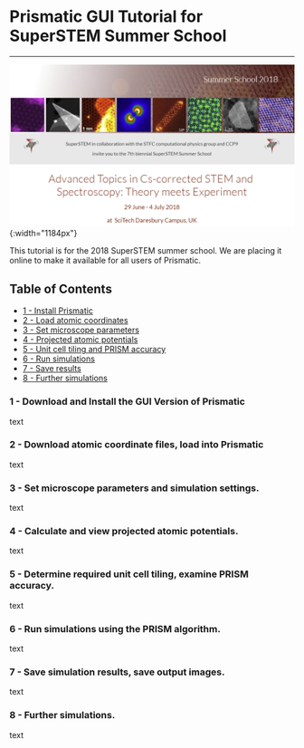 # Prismatic GUI Tutorial for SuperSTEM Summer School
---


![Prismatic screenshot 01](img/SuperSTEM_topbar.png){:width="1184px"}

This tutorial is for the 2018 SuperSTEM summer school. We are placing it online to make it available for all users of Prismatic.

## Table of Contents  
- [1 - Install Prismatic](#step1)
- [2 - Load atomic coordinates](#step2)
- [3 - Set microscope parameters](#step3)
- [4 - Projected atomic potentials](#step4)
- [5 - Unit cell tiling and PRISM accuracy](#step5)
- [6 - Run simulations](#step6)
- [7 - Save results](#step7)
- [8 - Further simulations](#step8)





<a name="step1install"></a>
### 1 - Download and Install the GUI Version of Prismatic
text

<a name="step2coords"></a>
### 2 - Download atomic coordinate files, load into Prismatic
text

<a name="step3"></a>
### 3 - Set microscope parameters and simulation settings.
text

<a name="step4"></a>
### 4 - Calculate and view projected atomic potentials.
text

<a name="step5"></a>
### 5 - Determine required unit cell tiling, examine PRISM accuracy.
text

<a name="step6"></a>
### 6 - Run simulations using the PRISM algorithm.
text

<a name="step7"></a>
### 7 - Save simulation results, save output images.
text

<a name="step8"></a>
### 8 - Further simulations.
text








